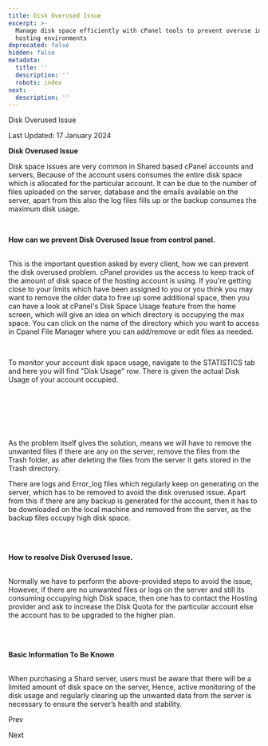 ```yaml
---
title: Disk Overused Issue
excerpt: >-
  Manage disk space efficiently with cPanel tools to prevent overuse in shared
  hosting environments
deprecated: false
hidden: false
metadata:
  title: ''
  description: ''
  robots: index
next:
  description: ''
---
```


<div class="page-header">

Disk Overused Issue 
</div>

<span class="icon-calendar" aria-hidden="true"></span>

Last Updated: 17 January 2024 

<div itemprop="articleBody">
<strong><span style={{fontSize: "x-large"}}>Disk Overused Issue</span></strong>
<p dir="ltr"><span style={{fontSize: "large"}}>Disk space issues are very common in Shared based cPanel accounts and servers, Because of the account users consumes the entire disk space which is allocated for the particular account. It can be due to the number of files uploaded on the server, database and the emails available on the server, apart from this also the log files fills up or the backup consumes the maximum disk usage.</span></p>
<span style={{fontSize: "large"}}><br /></span>
<p dir="ltr"><span style={{fontSize: "large"}}></span></p>
<p dir="ltr"><strong><span style={{fontSize: "large"}}>How can we prevent Disk Overused Issue from control panel.</span></strong></p>
<p dir="ltr"><span style={{fontSize: "large"}}><br />This is the important question asked by every client, how we can prevent the disk overused problem. cPanel provides us the access to keep track of the amount of disk space of the hosting account is using. If you're getting close to your limits which have been assigned to you or you think you may want to remove the older data to free up some additional space, then you can have a look at cPanel's Disk Space Usage feature from the home screen, which will give an idea on which directory is occupying the max space. You can click on the name of the directory which you want to access in Cpanel File Manager where you can add/remove or edit files as needed.</span></p>
<span style={{fontSize: "large"}}><br /></span>
<p dir="ltr"><span style={{fontSize: "large"}}>To monitor your account disk space usage, navigate to the STATISTICS tab and here you will find "Disk Usage" row. There is given the actual Disk Usage of your account occupied.</span></p>
<span style={{fontSize: "large"}}><br /><br /></span>
<p dir="ltr"><span style={{fontSize: "large"}}></span></p>
<span style={{fontSize: "large"}}><br /><br /></span>
<p dir="ltr"><span style={{fontSize: "large"}}>As the problem itself gives the solution, means we will have to remove the unwanted files if there are any on the server, remove the files from the Trash folder, as after deleting the files from the server it gets stored in the Trash directory.</span></p>
<p dir="ltr"><span style={{fontSize: "large"}}>There are logs and Error_log files which regularly keep on generating on the server, which has to be removed to avoid the disk overused issue. Apart from this if there are any backup is generated for the account, then it has to be downloaded on the local machine and removed from the server, as the backup files occupy high disk space.</span></p>
<span style={{fontSize: "large"}}><br /><br /></span>
<p dir="ltr"><strong><span style={{fontSize: "large"}}>How to resolve Disk Overused Issue.</span></strong></p>
<p dir="ltr"><span style={{fontSize: "large"}}><br />Normally we have to perform the above-provided steps to avoid the issue, However, if there are no unwanted files or logs on the server and still its consuming occupying high Disk space, then one has to contact the Hosting provider and ask to increase the Disk Quota for the particular account else the account has to be upgraded to the higher plan.</span></p>
<br /><br />
<p dir="ltr"><strong><span style={{fontSize: "large"}}>Basic Information To Be Known</span></strong></p>
<p dir="ltr"><span style={{fontSize: "large"}}><br />When purchasing a Shard server, users must be aware that there will be a limited amount of disk space on the server, Hence, active monitoring of the disk usage and regularly clearing up the unwanted data from the server is necessary to ensure the server’s health and stability.</span></p>
<div><span style={{fontSize: "large"}}> </span></div> </div>

<span class="icon-chevron-left" aria-hidden="true"></span> <span aria-hidden="true">Prev</span> 

<span aria-hidden="true">Next</span> <span class="icon-chevron-right" aria-hidden="true"></span> 

</div>